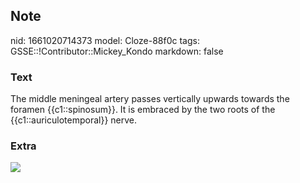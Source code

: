 ## Note
nid: 1661020714373
model: Cloze-88f0c
tags: GSSE::!Contributor::Mickey_Kondo
markdown: false

### Text
The middle meningeal artery passes vertically upwards towards the foramen {{c1::spinosum}}. It is embraced by the two roots of the {{c1::auriculotemporal}} nerve.

### Extra
<img src="paste-c0b6152da96fc6e76756c36d40ead0fdf0577330.jpg">
